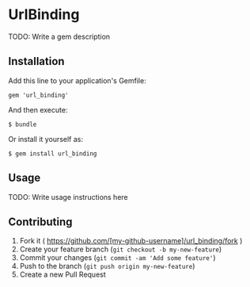 # UrlBinding

TODO: Write a gem description

## Installation

Add this line to your application's Gemfile:

    gem 'url_binding'

And then execute:

    $ bundle

Or install it yourself as:

    $ gem install url_binding

## Usage

TODO: Write usage instructions here

## Contributing

1. Fork it ( https://github.com/[my-github-username]/url_binding/fork )
2. Create your feature branch (`git checkout -b my-new-feature`)
3. Commit your changes (`git commit -am 'Add some feature'`)
4. Push to the branch (`git push origin my-new-feature`)
5. Create a new Pull Request
